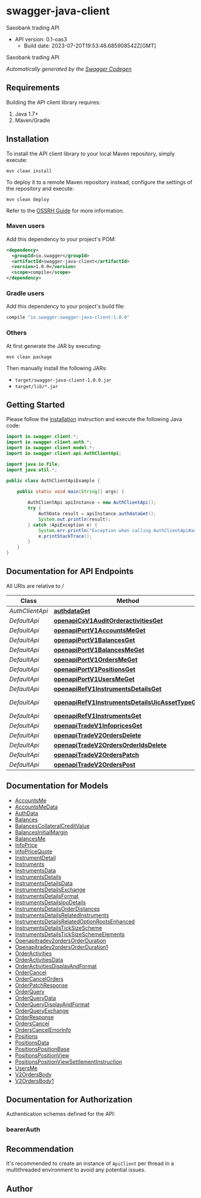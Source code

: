 # swagger-java-client

Saxobank trading API
- API version: 0.1-oas3
  - Build date: 2023-07-20T19:53:46.685908542Z[GMT]

Saxobank trading API


*Automatically generated by the [Swagger Codegen](https://github.com/swagger-api/swagger-codegen)*


## Requirements

Building the API client library requires:
1. Java 1.7+
2. Maven/Gradle

## Installation

To install the API client library to your local Maven repository, simply execute:

```shell
mvn clean install
```

To deploy it to a remote Maven repository instead, configure the settings of the repository and execute:

```shell
mvn clean deploy
```

Refer to the [OSSRH Guide](http://central.sonatype.org/pages/ossrh-guide.html) for more information.

### Maven users

Add this dependency to your project's POM:

```xml
<dependency>
  <groupId>io.swagger</groupId>
  <artifactId>swagger-java-client</artifactId>
  <version>1.0.0</version>
  <scope>compile</scope>
</dependency>
```

### Gradle users

Add this dependency to your project's build file:

```groovy
compile "io.swagger:swagger-java-client:1.0.0"
```

### Others

At first generate the JAR by executing:

```shell
mvn clean package
```

Then manually install the following JARs:

* `target/swagger-java-client-1.0.0.jar`
* `target/lib/*.jar`

## Getting Started

Please follow the [installation](#installation) instruction and execute the following Java code:

```java
import io.swagger.client.*;
import io.swagger.client.auth.*;
import io.swagger.client.model.*;
import io.swagger.client.api.AuthClientApi;

import java.io.File;
import java.util.*;

public class AuthClientApiExample {

    public static void main(String[] args) {
        
        AuthClientApi apiInstance = new AuthClientApi();
        try {
            AuthData result = apiInstance.authdataGet();
            System.out.println(result);
        } catch (ApiException e) {
            System.err.println("Exception when calling AuthClientApi#authdataGet");
            e.printStackTrace();
        }
    }
}
```

## Documentation for API Endpoints

All URIs are relative to */*

Class | Method | HTTP request | Description
------------ | ------------- | ------------- | -------------
*AuthClientApi* | [**authdataGet**](docs/AuthClientApi.md#authdataGet) | **GET** /authdata | 
*DefaultApi* | [**openapiCsV1AuditOrderactivitiesGet**](docs/DefaultApi.md#openapiCsV1AuditOrderactivitiesGet) | **GET** /openapi/cs/v1/audit/orderactivities | 
*DefaultApi* | [**openapiPortV1AccountsMeGet**](docs/DefaultApi.md#openapiPortV1AccountsMeGet) | **GET** /openapi/port/v1/accounts/me | 
*DefaultApi* | [**openapiPortV1BalancesGet**](docs/DefaultApi.md#openapiPortV1BalancesGet) | **GET** /openapi/port/v1/balances | 
*DefaultApi* | [**openapiPortV1BalancesMeGet**](docs/DefaultApi.md#openapiPortV1BalancesMeGet) | **GET** /openapi/port/v1/balances/me | 
*DefaultApi* | [**openapiPortV1OrdersMeGet**](docs/DefaultApi.md#openapiPortV1OrdersMeGet) | **GET** /openapi/port/v1/orders/me | 
*DefaultApi* | [**openapiPortV1PositionsGet**](docs/DefaultApi.md#openapiPortV1PositionsGet) | **GET** /openapi/port/v1/positions | 
*DefaultApi* | [**openapiPortV1UsersMeGet**](docs/DefaultApi.md#openapiPortV1UsersMeGet) | **GET** /openapi/port/v1/users/me | 
*DefaultApi* | [**openapiRefV1InstrumentsDetailsGet**](docs/DefaultApi.md#openapiRefV1InstrumentsDetailsGet) | **GET** /openapi/ref/v1/instruments/details | 
*DefaultApi* | [**openapiRefV1InstrumentsDetailsUicAssetTypeGet**](docs/DefaultApi.md#openapiRefV1InstrumentsDetailsUicAssetTypeGet) | **GET** /openapi/ref/v1/instruments/details/{Uic}/{AssetType} | 
*DefaultApi* | [**openapiRefV1InstrumentsGet**](docs/DefaultApi.md#openapiRefV1InstrumentsGet) | **GET** /openapi/ref/v1/instruments | 
*DefaultApi* | [**openapiTradeV1InfopricesGet**](docs/DefaultApi.md#openapiTradeV1InfopricesGet) | **GET** /openapi/trade/v1/infoprices | 
*DefaultApi* | [**openapiTradeV2OrdersDelete**](docs/DefaultApi.md#openapiTradeV2OrdersDelete) | **DELETE** /openapi/trade/v2/orders | 
*DefaultApi* | [**openapiTradeV2OrdersOrderIdsDelete**](docs/DefaultApi.md#openapiTradeV2OrdersOrderIdsDelete) | **DELETE** /openapi/trade/v2/orders/{OrderIds} | 
*DefaultApi* | [**openapiTradeV2OrdersPatch**](docs/DefaultApi.md#openapiTradeV2OrdersPatch) | **PATCH** /openapi/trade/v2/orders | 
*DefaultApi* | [**openapiTradeV2OrdersPost**](docs/DefaultApi.md#openapiTradeV2OrdersPost) | **POST** /openapi/trade/v2/orders | 

## Documentation for Models

 - [AccountsMe](docs/AccountsMe.md)
 - [AccountsMeData](docs/AccountsMeData.md)
 - [AuthData](docs/AuthData.md)
 - [Balances](docs/Balances.md)
 - [BalancesCollateralCreditValue](docs/BalancesCollateralCreditValue.md)
 - [BalancesInitialMargin](docs/BalancesInitialMargin.md)
 - [BalancesMe](docs/BalancesMe.md)
 - [InfoPrice](docs/InfoPrice.md)
 - [InfoPriceQuote](docs/InfoPriceQuote.md)
 - [InstrumentDetail](docs/InstrumentDetail.md)
 - [Instruments](docs/Instruments.md)
 - [InstrumentsData](docs/InstrumentsData.md)
 - [InstrumentsDetails](docs/InstrumentsDetails.md)
 - [InstrumentsDetailsData](docs/InstrumentsDetailsData.md)
 - [InstrumentsDetailsExchange](docs/InstrumentsDetailsExchange.md)
 - [InstrumentsDetailsFormat](docs/InstrumentsDetailsFormat.md)
 - [InstrumentsDetailsIpoDetails](docs/InstrumentsDetailsIpoDetails.md)
 - [InstrumentsDetailsOrderDistances](docs/InstrumentsDetailsOrderDistances.md)
 - [InstrumentsDetailsRelatedInstruments](docs/InstrumentsDetailsRelatedInstruments.md)
 - [InstrumentsDetailsRelatedOptionRootsEnhanced](docs/InstrumentsDetailsRelatedOptionRootsEnhanced.md)
 - [InstrumentsDetailsTickSizeScheme](docs/InstrumentsDetailsTickSizeScheme.md)
 - [InstrumentsDetailsTickSizeSchemeElements](docs/InstrumentsDetailsTickSizeSchemeElements.md)
 - [Openapitradev2ordersOrderDuration](docs/Openapitradev2ordersOrderDuration.md)
 - [Openapitradev2ordersOrderDuration1](docs/Openapitradev2ordersOrderDuration1.md)
 - [OrderActivities](docs/OrderActivities.md)
 - [OrderActivitiesData](docs/OrderActivitiesData.md)
 - [OrderActivitiesDisplayAndFormat](docs/OrderActivitiesDisplayAndFormat.md)
 - [OrderCancel](docs/OrderCancel.md)
 - [OrderCancelOrders](docs/OrderCancelOrders.md)
 - [OrderPatchResponse](docs/OrderPatchResponse.md)
 - [OrderQuery](docs/OrderQuery.md)
 - [OrderQueryData](docs/OrderQueryData.md)
 - [OrderQueryDisplayAndFormat](docs/OrderQueryDisplayAndFormat.md)
 - [OrderQueryExchange](docs/OrderQueryExchange.md)
 - [OrderResponse](docs/OrderResponse.md)
 - [OrdersCancel](docs/OrdersCancel.md)
 - [OrdersCancelErrorInfo](docs/OrdersCancelErrorInfo.md)
 - [Positions](docs/Positions.md)
 - [PositionsData](docs/PositionsData.md)
 - [PositionsPositionBase](docs/PositionsPositionBase.md)
 - [PositionsPositionView](docs/PositionsPositionView.md)
 - [PositionsPositionViewSettlementInstruction](docs/PositionsPositionViewSettlementInstruction.md)
 - [UsersMe](docs/UsersMe.md)
 - [V2OrdersBody](docs/V2OrdersBody.md)
 - [V2OrdersBody1](docs/V2OrdersBody1.md)

## Documentation for Authorization

Authentication schemes defined for the API:
### bearerAuth



## Recommendation

It's recommended to create an instance of `ApiClient` per thread in a multithreaded environment to avoid any potential issues.

## Author


